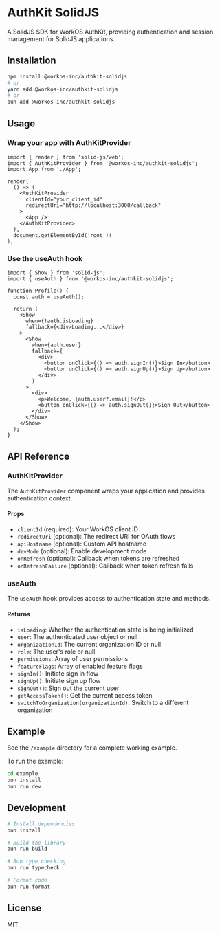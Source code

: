 # AuthKit SolidJS

A SolidJS SDK for WorkOS AuthKit, providing authentication and session management for SolidJS applications.

## Installation

```bash
npm install @workos-inc/authkit-solidjs
# or
yarn add @workos-inc/authkit-solidjs
# or
bun add @workos-inc/authkit-solidjs
```

## Usage

### Wrap your app with AuthKitProvider

```tsx
import { render } from 'solid-js/web';
import { AuthKitProvider } from '@workos-inc/authkit-solidjs';
import App from './App';

render(
  () => (
    <AuthKitProvider
      clientId="your_client_id"
      redirectUri="http://localhost:3000/callback"
    >
      <App />
    </AuthKitProvider>
  ),
  document.getElementById('root')!
);
```

### Use the useAuth hook

```tsx
import { Show } from 'solid-js';
import { useAuth } from '@workos-inc/authkit-solidjs';

function Profile() {
  const auth = useAuth();

  return (
    <Show
      when={!auth.isLoading}
      fallback={<div>Loading...</div>}
    >
      <Show
        when={auth.user}
        fallback={
          <div>
            <button onClick={() => auth.signIn()}>Sign In</button>
            <button onClick={() => auth.signUp()}>Sign Up</button>
          </div>
        }
      >
        <div>
          <p>Welcome, {auth.user?.email}!</p>
          <button onClick={() => auth.signOut()}>Sign Out</button>
        </div>
      </Show>
    </Show>
  );
}
```

## API Reference

### AuthKitProvider

The `AuthKitProvider` component wraps your application and provides authentication context.

#### Props

- `clientId` (required): Your WorkOS client ID
- `redirectUri` (optional): The redirect URI for OAuth flows
- `apiHostname` (optional): Custom API hostname
- `devMode` (optional): Enable development mode
- `onRefresh` (optional): Callback when tokens are refreshed
- `onRefreshFailure` (optional): Callback when token refresh fails

### useAuth

The `useAuth` hook provides access to authentication state and methods.

#### Returns

- `isLoading`: Whether the authentication state is being initialized
- `user`: The authenticated user object or null
- `organizationId`: The current organization ID or null
- `role`: The user's role or null
- `permissions`: Array of user permissions
- `featureFlags`: Array of enabled feature flags
- `signIn()`: Initiate sign in flow
- `signUp()`: Initiate sign up flow
- `signOut()`: Sign out the current user
- `getAccessToken()`: Get the current access token
- `switchToOrganization(organizationId)`: Switch to a different organization

## Example

See the `/example` directory for a complete working example.

To run the example:

```bash
cd example
bun install
bun run dev
```

## Development

```bash
# Install dependencies
bun install

# Build the library
bun run build

# Run type checking
bun run typecheck

# Format code
bun run format
```

## License

MIT